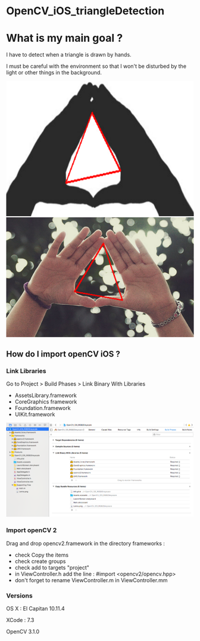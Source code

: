 # OpenCV_iOS_triangleDetection

# What is my main goal ?

I have to detect when a triangle is drawn by hands.

I must be careful with the environment so that I won't be disturbed by the light or other things in the background.

![test01](screenshots/test01.png)
![test02](screenshots/test02.png)

## How do I import openCV iOS ?

### Link Libraries
Go to Project > Build Phases > Link Binary With Libraries
* AssetsLibrary.framework
* CoreGraphics framework
* Foundation.framework
* UIKit.framework

![import_frameworks](screenshots/import_frameworks.png)

### Import openCV 2
Drag and drop opencv2.framework in the directory frameworks :
* check Copy the items
* check create groups 
* check add to targets "project"
* in ViewController.h add the line : #import \<opencv2/opencv.hpp\>
* don't forget to rename ViewController.m in ViewController.mm

### Versions

OS X : El Capitan 10.11.4

XCode : 7.3

OpenCV 3.1.0 
